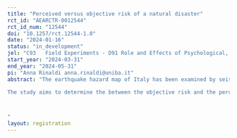 ```yaml
---
title: "Perceived versus objective risk of a natural disaster"
rct_id: "AEARCTR-0012544"
rct_id_num: "12544"
doi: "10.1257/rct.12544-1.0"
date: "2024-01-16"
status: "in_development"
jel: "C93	Field Experiments - D91	Role and Effects of Psychological, Emotional, Social, and Cognitive Factors on Decision Making"
start_year: "2024-03-31"
end_year: "2024-05-31"
pi: "Anna Rinaldi anna.rinaldi@uniba.it"
abstract: "The earthquake hazard map of Italy has been examined by seismologists and volcanologists to identify areas with a comparable probability of a building collapse within the next 50 years. This probability is derived by multiplying the PGA (Peak Ground Acceleration) at an exceedance probability of 10% with the classic fragility curve. The estimated probability of collapse in the next 50 years in these locations is 10%. This objective probability will be compared with the perceived probability of the interviewees. All interviewees reside in a seismic area and share the same objective probability (10%) of experiencing a house collapse in the next 50 years. 
The study aims to determine the between the objective risk and the perceived risk. It also seeks to compare the self-reported and other-reported likelihood of a house collapsing. We hypothesize that the probability reported for others is higher than the self-reported probability, whether those others are neighbors from the same city or citizens from another region's city [p(others) > p(self)]. This hypothesis suggests a form of optimism bias.

"
layout: registration
---
```


